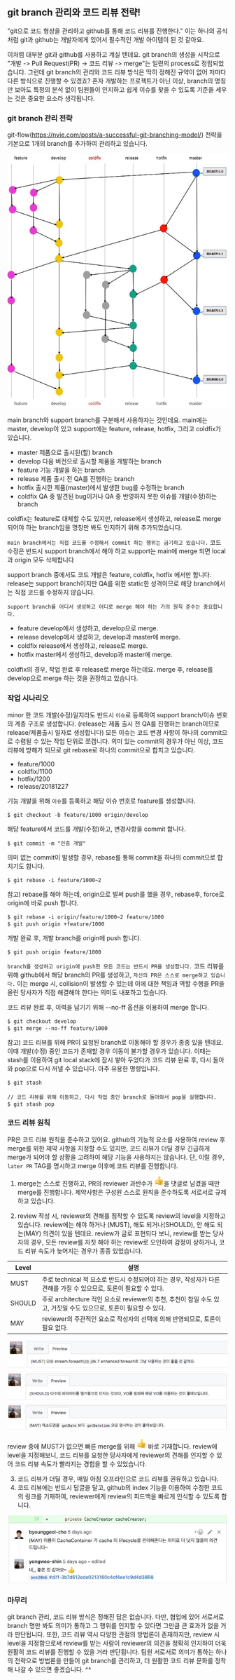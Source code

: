 
## git branch 관리와 코드 리뷰 전략!

"git으로 코드 형상을 관리하고 github를 통해 코드 리뷰를 진행한다." 
이는 하나의 공식처럼 git과 github는 개발자에게 있어서 필수적인 개발 아이템이 된 것 같아요.

이처럼 대부분 git과 github를 사용하고 계실 텐데요. git branch의 생성을 시작으로 "개발 -> Pull Request(PR) -> 코드 리뷰 -> merge"는 일련의 process로 정립되었습니다. 그런데 git branch의 관리와 코드 리뷰 방식은 딱히 정해진 규약이 없어 저마다 다른 방식으로 진행할 수 있겠죠?
혼자 개발하는 프로젝트가 아닌 이상, branch의 명칭만 보아도 특정의 분석 없이 팀원들이 인지하고 쉽게 이슈를 찾을 수 있도록 기준을 세우는 것은 중요한 요소라 생각됩니다.


### git branch 관리 전략
git-flow(https://nvie.com/posts/a-successful-git-branching-model/) 전략을 기본으로 1개의 branch를 추가하여 관리하고 있습니다.

![gitflow_coldfix](img/gitflow_coldfix.JPG)

main branch와 support branch를 구분해서 사용하자는 것인데요. main에는 master, develop이 있고 support에는 feature, release, hotfix, 그리고 coldfix가 있습니다.

* master 제품으로 출시된(할) branch
* develop 다음 버전으로 출시할 제품을 개발하는 branch
* feature 기능 개발을 하는 branch
* release 제품 출시 전 QA를 진행하는 branch
* hotfix 출시한 제품(master)에서 발생한 bug를 수정하는 branch
* coldfix QA 중 발견된 bug이거나 QA 중 반영하지 못한 이슈를 개발(수정)하는 branch

coldfix는 feature로 대체할 수도 있지만, release에서 생성하고, release로 merge 되어야 하는 branch임을 명칭만 봐도 인지하기 위해 추가되었습니다.

`main branch에서는 직접 코드를 수정해서 commit 하는 행위는 금기하고 있습니다.` 코드 수정은 반드시 support branch에서 해야 하고 support는 main에 merge 되면 local과 origin 모두 삭제합니다

support branch 중에서도 코드 개발은 feature, coldfix, hotfix 에서만 합니다. release는 support branch이지만 QA를 위한 static한 성격이므로 해당 branch에서는 직접 코드를 수정하지 않습니다.

`support branch를 어디서 생성하고 어디로 merge 해야 하는 가의 원칙 준수는 중요합니다.` 

* feature develop에서 생성하고, develop으로 merge.
* release develop에서 생성하고, develop과 master에 merge.
* coldfix release에서 생성하고, release로 merge.
* hotfix master에서 생성하고, develop과 master에 merge.

coldfix의 경우, 작업 완료 후 release로 merge 하는데요. merge 후, release를 develop으로 merge 하는 것을 권장하고 있습니다.

### 작업 시나리오
minor 한 코드 개발(수정)일지라도 반드시 `이슈`로 등록하여 support branch/이슈 번호의 계층 구조로 생성합니다. (release는 제품 출시 전 QA를 진행하는 branch이므로 release/제품출시 일자로 생성합니다) 
모든 이슈는 코드 변경 사항이 하나의 commit으로 수렴될 수 있는 작업 단위로 쪼갭니다. 의미 있는 commit의 경우가 아닌 이상, 코드 리뷰에 방해가 되므로 git rebase로 하나의 commit으로 합치고 있습니다.

* feature/1000
* coldfix/1100
* hotfix/1200
* release/20181227

기능 개발을 위해 `이슈`를 등록하고 해당 이슈 번호로 feature를 생성합니다.
```
$ git checkout -b feature/1000 origin/develop
```


해당 feature에서 코드를 개발(수정)하고, 변경사항을 commit 합니다.
```
$ git commit -m "인증 개발"
```

의미 없는 commit이 발생할 경우, rebase를 통해 commit을 하나의 commit으로 합치기도 합니다.
```
$ git rebase -i feature/1000~2
```

참고) rebase를 해야 하는데, origin으로 벌써 push를 했을 경우, rebase후, force로 origin에 바로 push 합니다.
```
$ git rebase -i origin/feature/1000~2 feature/1000
$ git push origin +feature/1000
```

개발 완료 후, 개발 branch를 origin에 push 합니다. 
```
$ git push origin feature/1000
```

`branch를 생성하고 origin에 push한 모든 코드는 반드시 PR을 생성합니다.` 코드 리뷰를 위해 github에서 해당 branch의 PR를 생성하고, `자신의 PR은 스스로 merge하고 있습니다.` 이는 merge 시, collision이 발생할 수 있는데 이에 대한 책임과 역할 수행을 PR을 올린 당사자가 직접 해결해야 한다는 의미도 내포하고 있습니다.

코드 리뷰 완료 후, 이력을 남기기 위해 --no-ff 옵션을 이용하여 merge 합니다.
```
$ git checkout develop
$ git merge --no-ff feature/1000
``` 

참고) 코드 리뷰를 위해 PR이 요청된 branch로 이동해야 할 경우가 종종 있을 텐데요. 이때 개발(수정) 중인 코드가 존재할 경우 이동이 불가할 경우가 있습니다. 이때는 stash를 이용하여 git local stack에 잠시 쌓아 두었다가 코드 리뷰 완료 후, 다시 돌아와 pop으로 다시 꺼낼 수 있습니다. 아주 유용한 명령입니다.
```
$ git stash

// 코드 리뷰를 위해 이동하고, 다시 작업 중인 branch로 돌아와서 pop을 실행합니다.
$ git stash pop
```

### 코드 리뷰 원칙
PR은 코드 리뷰 원칙을 준수하고 있어요. github의 기능적 요소를 사용하여 review 후 merge를 위한 제약 사항을 지정할 수도 있지만, 코드 리뷰가 더딜 경우 긴급하게 merge가 되어야 할 상황을 고려하여 해당 기능을 사용하지는 않습니다. 단, 이럴 경우, `later PR` TAG를 명시하고 merge 이후에 코드 리뷰를 진행합니다.

1. merge는 스스로 진행하고, PR의 reviewer 과반수가 ![good](img/good.JPG)을 댓글로 남겼을 때만 merge를 진행합니다.
제약사항은 구성원 스스로 원칙을 준수하도록 서로서로 규제하고 있습니다.

2. review 작성 시, reviewer의 견해를 짐작할 수 있도록 review의 level을 지정하고 있습니다. review에는 해야 하거나 (MUST), 해도 되거나(SHOULD), 안 해도 되는(MAY) 의견이 있을 텐데요. review가 글로 표현되다 보니, review를 받는 당사자의 경우, 모든 review를 자칫 해야 하는 review로 오인하여 감정이 상하거나, 코드 리뷰 속도가 늦어지는 경우가 종종 있었습니다.


| Level | 설명 |
| --- | --- |
| MUST | 주로 technical 적 요소로 반드시 수정되어야 하는 경우, 작성자가 다른 견해를 가질 수 있으므로, 토론이 필요할 수 있다. |
| SHOULD | 주로 architecture 적인 요소로 reviewer의 추천, 추천이 참일 수도 있고, 거짓일 수도 있으므로, 토론이 필요할 수 있다. |
| MAY | reviewer의 주관적인 요소로 작성자의 선택에 의해 반영되므로, 토론이 필요 없다. |

![codereviewlevel](img/codereviewlevel.JPG)


review 중에 MUST가 없으면 빠른 merge를 위해 ![good](img/good.JPG) 바로 기재합니다.
review에 level을 지정해보니, 코드 리뷰를 요청한 당사자에게 reviewer의 견해를 인지할 수 있어 코드 리뷰 속도가 빨라지는 경험을 할 수 있었습니다.

3. 코드 리뷰가 더딜 경우, 매일 아침 오프라인으로 코드 리뷰를 권유하고 있습니다.
4. 코드 리뷰에는 반드시 답글을 달고, github의 index 기능을 이용하여 수정한 코드의 링크를 기재하여, reviewer에게 review의 피드백을 빠르게 인식할 수 있도록 합니다.

![codereview](img/codereview.JPG)

### 마무리
git branch 관리, 코드 리뷰 방식은 정해진 답은 없습니다. 다만, 협업에 있어 서로서로 branch 명만 봐도 의미가 통하고 그 행위를 인지할 수 있다면 그만큼 큰 효과가 없을 거라 판단됩니다. 또한, 코드 리뷰 역시 다양한 관점의 방법론이 존재하지만, review 시 level을 지정함으로써 review를 받는 사람이 reviewer의 의견을 정확히 인지하여 더욱 원활히 코드 리뷰를 진행할 수 있을 거라 판단됩니다. 
팀원 서로서로 의미가 통하는 하나의 전략으로 방법론을 만들어 git branch를 관리하고, 더 원활한 코드 리뷰 문화를 정착해 나갈 수 있으면 좋겠습니다. ^^